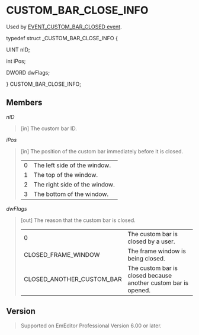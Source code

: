# CUSTOM\_BAR\_CLOSE\_INFO

Used by [EVENT\_CUSTOM\_BAR\_CLOSED event](../event/index).

typedef struct \_CUSTOM\_BAR\_CLOSE\_INFO {

UINT nID;

int iPos;

DWORD dwFlags;

} CUSTOM\_BAR\_CLOSE\_INFO;

## Members

_nID_

> \[in\] The custom bar ID.

_iPos_

> \[in\] The position of the custom bar immediately before it is closed.
>
> |     |     |
> | --- | --- |
> | 0 | The left side of the window. |
> | 1 | The top of the window. |
> | 2 | The right side of the window. |
> | 3 | The bottom of the window. |

_dwFlags_

> \[out\] The reason that the custom bar is closed.
>
> |     |     |
> | --- | --- |
> | 0 | The custom bar is closed by a user. |
> | CLOSED\_FRAME\_WINDOW | The frame window is being closed. |
> | CLOSED\_ANOTHER\_CUSTOM\_BAR | The custom bar is closed because another custom bar is opened. |

## Version

> Supported on EmEditor Professional Version 6.00 or later.
